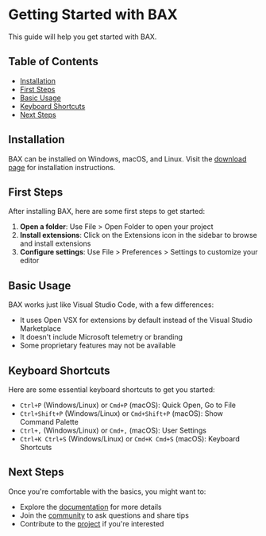 <!-- order: 5 -->

# Getting Started with BAX

This guide will help you get started with BAX.

## Table of Contents

- [Installation](#installation)
- [First Steps](#first-steps)
- [Basic Usage](#basic-usage)
- [Keyboard Shortcuts](#keyboard-shortcuts)
- [Next Steps](#next-steps)

## <a id="installation"></a>Installation

BAX can be installed on Windows, macOS, and Linux. Visit the [download page](https://bax.com/#install) for installation instructions.

## <a id="first-steps"></a>First Steps

After installing BAX, here are some first steps to get started:

1. **Open a folder**: Use File > Open Folder to open your project
2. **Install extensions**: Click on the Extensions icon in the sidebar to browse and install extensions
3. **Configure settings**: Use File > Preferences > Settings to customize your editor

## <a id="basic-usage"></a>Basic Usage

BAX works just like Visual Studio Code, with a few differences:

- It uses Open VSX for extensions by default instead of the Visual Studio Marketplace
- It doesn't include Microsoft telemetry or branding
- Some proprietary features may not be available

## <a id="keyboard-shortcuts"></a>Keyboard Shortcuts

Here are some essential keyboard shortcuts to get you started:

- `Ctrl+P` (Windows/Linux) or `Cmd+P` (macOS): Quick Open, Go to File
- `Ctrl+Shift+P` (Windows/Linux) or `Cmd+Shift+P` (macOS): Show Command Palette
- `Ctrl+,` (Windows/Linux) or `Cmd+,` (macOS): User Settings
- `Ctrl+K Ctrl+S` (Windows/Linux) or `Cmd+K Cmd+S` (macOS): Keyboard Shortcuts

## <a id="next-steps"></a>Next Steps

Once you're comfortable with the basics, you might want to:

- Explore the [documentation](https://github.com/BAX/bax/blob/master/docs/index.md) for more details
- Join the [community](https://github.com/BAX/bax/discussions) to ask questions and share tips
- Contribute to the [project](https://github.com/BAX/bax/blob/master/CONTRIBUTING.md) if you're interested

